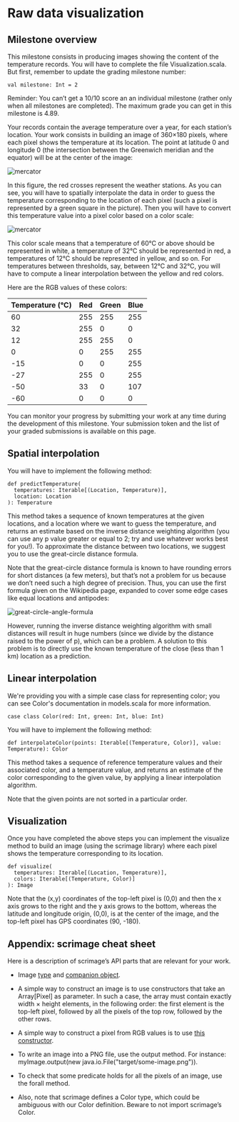 # Raw data visualization

## Milestone overview
This milestone consists in producing images showing the content of the temperature records. You will have to complete the file Visualization.scala. But first, remember to update the grading milestone number:

`val milestone: Int = 2`

Reminder: You can’t get a 10/10 score an an individual milestone (rather only when all milestones are completed). The maximum grade you can get in this milestone is 4.89.

Your records contain the average temperature over a year, for each station’s location. Your work consists in building an image of 360×180 pixels, where each pixel shows the temperature at its location. The point at latitude 0 and longitude 0 (the intersection between the Greenwich meridian and the equator) will be at the center of the image:

![mercator](./3.1-mercator.svg)

In this figure, the red crosses represent the weather stations. As you can see, you will have to spatially interpolate the data in order to guess the temperature corresponding to the location of each pixel (such a pixel is represented by a green square in the picture). Then you will have to convert this temperature value into a pixel color based on a color scale:

![mercator](./3.2-color-scale.png)

This color scale means that a temperature of 60°C or above should be represented in white, a temperature of 32°C should be represented in red, a temperatures of 12°C should be represented in yellow, and so on. For temperatures between thresholds, say, between 12°C and 32°C, you will have to compute a linear interpolation between the yellow and red colors.

Here are the RGB values of these colors:

| Temperature (°C) | Red | Green | Blue |
| --- | --- | --- | --- |
| 60 | 255 | 255 | 255 |
| 32 | 255 | 0 | 0 |
| 12 | 255 | 255 | 0 |
| 0 | 0 | 255 | 255 |
| -15 | 0 | 0 | 255 |
|-27 | 255 | 0 | 255 |
|-50 | 33 | 0 | 107 |
|-60 | 0 | 0 | 0 |

You can monitor your progress by submitting your work at any time during the development of this milestone. Your submission token and the list of your graded submissions is available on this page.

## Spatial interpolation
You will have to implement the following method:

```
def predictTemperature(
  temperatures: Iterable[(Location, Temperature)],
  location: Location
): Temperature
```
This method takes a sequence of known temperatures at the given locations, and a location where we want to guess the temperature, and returns an estimate based on  the inverse distance weighting algorithm (you can use any p value greater or equal to 2; try and use whatever works best for you!). To approximate the distance between two locations, we suggest you to use the  great-circle distance formula.

Note that the great-circle distance formula is known to have rounding errors for short distances (a few meters), but that’s not a problem for us because we don’t need such a high degree of precision. Thus, you can use the first formula given on the Wikipedia page, expanded to cover some edge cases like equal locations and antipodes:

![great-circle-angle-formula](./3.3-great-circle-angle-formula.svg)

However, running the inverse distance weighting algorithm with small distances will result in huge numbers (since we divide by the distance raised to the power of p), which can be a problem. A solution to this problem is to directly use the known temperature of the close (less than 1 km) location as a prediction.

## Linear interpolation
We're providing you with a simple case class for representing color; you can see Color's documentation in models.scala for more information.

`case class Color(red: Int, green: Int, blue: Int)`

You will have to implement the following method:

`def interpolateColor(points: Iterable[(Temperature, Color)], value: Temperature): Color`

This method takes a sequence of reference temperature values and their associated color, and a temperature value, and returns an estimate of the color corresponding to the given value, by applying a linear interpolation algorithm.

Note that the given points are not sorted in a particular order.

## Visualization
Once you have completed the above steps you can implement the visualize method to build an image (using the scrimage  library) where each pixel shows the temperature corresponding to its location.

```
def visualize(
  temperatures: Iterable[(Location, Temperature)],
  colors: Iterable[(Temperature, Color)]
): Image
```

Note that the (x,y) coordinates of the top-left pixel is (0,0) and then the x axis grows to the right and the y axis grows to the bottom, whereas the latitude and longitude origin, (0,0), is at the center of the image, and the top-left pixel has GPS coordinates (90, -180).

## Appendix: scrimage cheat sheet
Here is a description of scrimage’s API parts that are relevant for your work.

- Image [type](https://static.javadoc.io/com.sksamuel.scrimage/scrimage-core_2.11/2.1.6/index.html#com.sksamuel.scrimage.Image) and [companion object](https://static.javadoc.io/com.sksamuel.scrimage/scrimage-core_2.11/2.1.6/index.html#com.sksamuel.scrimage.Image$).

- A simple way to construct an image is to use constructors that take an Array[Pixel] as parameter. In such a case, the array must contain exactly width × height elements, in the following order: the first element is the top-left pixel, followed by all the pixels of the top row, followed by the other rows.

- A simple way to construct a pixel from RGB values is to use [this constructor](https://static.javadoc.io/com.sksamuel.scrimage/scrimage-core_2.11/2.1.6/index.html#com.sksamuel.scrimage.Pixel$@apply(r:Int,g:Int,b:Int,alpha:Int):com.sksamuel.scrimage.Pixel).

- To write an image into a PNG file, use the  output  method. For instance: myImage.output(new java.io.File("target/some-image.png")).

- To check that some predicate holds for all the pixels of an image, use the  forall  method.

- Also, note that scrimage defines a Color type, which could be ambiguous with our Color definition. Beware to not import scrimage’s Color.


